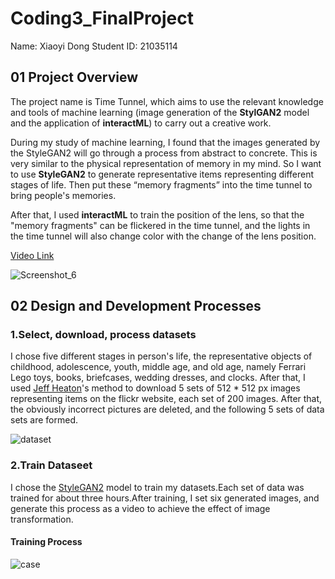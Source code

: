 # Coding3_FinalProject
Name: Xiaoyi Dong
Student ID: 21035114

## 01 Project Overview
The project name is Time Tunnel, which aims to use the relevant knowledge and tools of machine learning (image generation of the **StylGAN2** model and the application of **interactML**) to carry out a creative work.

During my study of machine learning, I found that the images generated by the StyleGAN2 will go through a process from abstract to concrete. This is very similar to the physical representation of memory in my mind. So I want to use **StyleGAN2** to generate representative items representing different stages of life. Then put these “memory fragments” into the time tunnel to bring people's memories.

After that, I used **interactML** to train the position of the lens, so that the "memory fragments" can be flickered in the time tunnel, and the lights in the time tunnel will also change color with the change of the lens position.

[Video Link](https://www.youtube.com/watch?v=AfnSIu_WJmI)

![Screenshot_6](https://user-images.githubusercontent.com/81423727/174595155-685156a5-6cd0-4780-9bed-f3beb8985496.png)


## 02 Design and Development Processes

### 1.Select, download, process datasets
I chose five different stages in person's life, the representative objects of childhood, adolescence, youth, middle age, and old age, namely Ferrari Lego toys, books, briefcases, wedding dresses, and clocks. After that, I used [Jeff Heaton](https://www.youtube.com/watch?v=9sBQqlTtQ2k)'s method to download 5 sets of 512 * 512 px images representing items on the flickr website, each set of 200 images. After that, the obviously incorrect pictures are deleted, and the following 5 sets of data sets are formed.

![dataset](https://user-images.githubusercontent.com/81423727/174593552-774e7a0e-3c0f-4277-9be6-f525ae2175c1.jpg)

### 2.Train Dataseet
I chose the [StyleGAN2](https://colab.research.google.com/drive/1_fenx2FKJAHEPmg-ceBdxEY2TsesnTq-) model to train my datasets.Each set of data was trained for about three hours.After training, I set six generated images, and generate this process as a video to achieve the effect of image transformation.

#### Training Process

![case](https://user-images.githubusercontent.com/81423727/174598742-3ee5ba42-4507-46bd-a85a-d7899bc6e80b.jpg)
